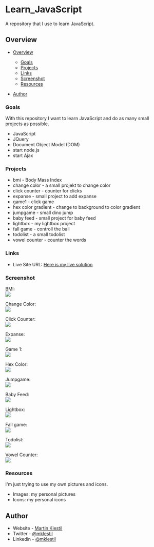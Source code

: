 # Learn_JavaScript
A repository that I use to learn JavaScript.

## Overview

- [Overview](#overview)
  - [Goals](#goals)
  - [Projects](#projects)
  - [Links](#links)
  - [Screenshot](#screenshot)
  - [Resources](#resources)

- [Author](#author)

### Goals
With this repository I want to learn JavaScript and do as many small projects as possible.

- JavaScript
- JQuery
- Document Object Model (DOM)
- start node.js
- start Ajax

### Projects

- bmi - Body Mass Index
- change color - a small projekt to change color
- click counter - counter for clicks
- expanse - small project to add expanse
- game1 - click game
- hex color gradient - change to background to color gradient
- jumpgame - small dino jump
- baby feed - small project for baby feed
- lightbox - my lightbox project
- fall game - controll the ball
- todolist - a small todolist
- vowel counter - counter the words

### Links
- Live Site URL: [Here is my live solution](https://mklestil.github.io/Learn_JavaScript/)

### Screenshot
BMI:  
![](./images/bmi.PNG)  

Change Color:  
![](./images/changeColor.PNG)  


Click Counter:  
![](./images/clickCounter.PNG)  


Expanse:  
![](./images/ExpanseTracker.PNG)  


Game 1:  
![](./images/game1.PNG)  


Hex Color:  
![](./images/hexColorGradient.PNG)  


Jumpgame:  
![](./images/jumpGame.PNG)  


Baby Feed:  
![](./images/babyFeed.PNG)  


Lightbox:  
![](./images/lightbox.PNG)  


Fall game:  
![](./images/fallingGameR.PNG)  


Todolist:  
![](./images/todolist.PNG)  


Vowel Counter:  
![](./images/vowelCounter.PNG)  

### Resources
I'm just trying to use my own pictures and icons.

- Images: my personal pictures
- Icons: my personal icons

## Author

- Website - [Martin Klestil](https://github.com/mklestil)
- Twitter - [@mklestil](https://twitter.com/MKlestil)
- Linkedin - [@mklestil](https://www.linkedin.com/in/martin-klestil/)
